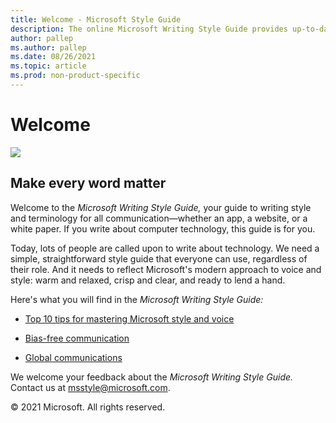```yaml
---
title: Welcome - Microsoft Style Guide
description: The online Microsoft Writing Style Guide provides up-to-date style and terminology guidelines. It replaces the Microsoft Manual of Style.
author: pallep
ms.author: pallep
ms.date: 08/26/2021
ms.topic: article
ms.prod: non-product-specific
---
```


# Welcome

![](media/index/WritingStyleGuidebanner.png)

## Make every word matter 

Welcome to the *Microsoft Writing Style Guide,* your guide to writing
style and terminology for all communication—whether an app, a
website, or a white paper. If you write about computer technology, this guide is for you. 

Today, lots of people are called upon to write about technology. We need a simple, straightforward 
style guide that everyone can use, regardless of their role. And it needs to reflect Microsoft's modern 
approach to voice and style: warm and relaxed, crisp and clear, and ready to lend a hand.

Here's what you will find in the *Microsoft Writing Style Guide:*

- [Top 10 tips for mastering Microsoft style and voice](~/top-10-tips-style-voice.md)  

- [Bias-free communication](~/bias-free-communication.md)  

- [Global communications](~/global-communications/index.md)  

We welcome your feedback about the *Microsoft Writing Style Guide.* Contact us at <msstyle@microsoft.com>. 

&copy; 2021 Microsoft. All rights reserved.
